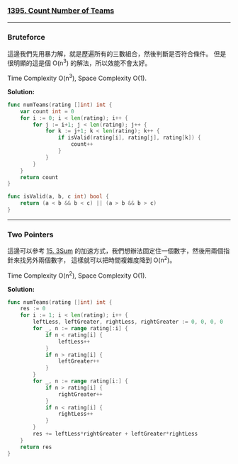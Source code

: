 ### [1395. Count Number of Teams]

---

### Bruteforce

這邊我們先用暴力解，就是歷遍所有的三數組合，然後判斷是否符合條件。
但是很明顯的這是個 O(n<sup>3</sup>) 的解法，所以效能不會太好。

Time Complexity O(n<sup>3</sup>), Space Complexity O(1).

**Solution:**
```go
func numTeams(rating []int) int {
    var count int = 0
    for i := 0; i < len(rating); i++ {
        for j := i+1; j < len(rating); j++ {
            for k := j+1; k < len(rating); k++ {
                if isValid(rating[i], rating[j], rating[k]) {
                    count++
                }
            }
        }
    }
    return count
}

func isValid(a, b, c int) bool {
    return (a < b && b < c) || (a > b && b > c)
}
```

---

### Two Pointers

這邊可以參考 [15. 3Sum] 的加速方式，我們想辦法固定住一個數字，然後用兩個指針來找另外兩個數字，
這樣就可以把時間複雜度降到 O(n<sup>2</sup>)。

Time Complexity O(n<sup>2</sup>), Space Complexity O(1).

**Solution:**
```go
func numTeams(rating []int) int {
    res := 0
    for i := 1; i < len(rating); i++ {
        leftLess, leftGreater, rightLess, rightGreater := 0, 0, 0, 0
        for _, n := range rating[:i] {
            if n < rating[i] {
                leftLess++
            }
            if n > rating[i] {
                leftGreater++
            }
        }
        for _, n := range rating[i:] {
            if n > rating[i] {
                rightGreater++
            }
            if n < rating[i] {
                rightLess++
            }
        }
        res += leftLess*rightGreater + leftGreater*rightLess
    }
    return res
}

```

[1395. Count Number of Teams]: https://leetcode.com/problems/count-number-of-teams/
[15. 3Sum]: ./15.3Sum.md